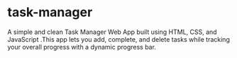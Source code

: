 # task-manager
A simple and clean Task Manager Web App built using HTML, CSS, and JavaScript .This app lets you add, complete, and delete tasks while tracking your overall progress with a dynamic progress bar.  

